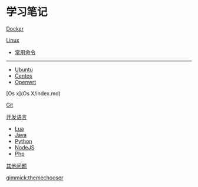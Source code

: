 # 学习笔记

[Docker](Docker/index.md)

[Linux]()

* [常用命令](Linux/常用命令/index.md)
- - - -
* [Ubuntu](Linux/Ubuntu/index.md)
* [Centos](Linux/Centos/index.md)
* [Openwrt](Linux/Openwrt/index.md)
	
[Os x](Os X/index.md)

[Git](Git/index.md)

[开发语言]()

* [Lua](开发语言/Lua/index.md)
* [Java](开发语言/Java/index.md)
* [Python](开发语言/Python/index.md)
* [NodeJS](开发语言/NodeJS/index.md)
* [Php](开发语言/Php/index.md)

[其他问题](其他问题/index.md)

	
	
	
[gimmick:themechooser](CSS样式)	

